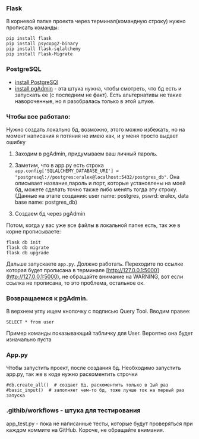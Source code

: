 
### Flask
В корневой папке проекта через терминал(командную строку) нужно прописать команды:
```
pip install flask
pip install psycopg2-binary
pip install flask-sqlalchemy
pip install Flask-Migrate
```

### PostgreSQL
* [install PostgreSQl](https://www.postgresql.org/download/)
* [install pgAdmin](https://www.pgadmin.org/download/pgadmin-4-windows/) - эта штука нужна, чтобы смотреть, что бд есть и запускать ее (с последним не факт). Есть альтернативы не такие навороченные, но я разобралась только в этой штуке.

### Чтобы все работало:

Нужно создать локально бд, возможно, этого можно избежать, но на момент написания я потяния не имею как, и у меня просто выдает ошибку


1. Заходим в pgAdmin, придумываем ваш личный пароль.

2. Заметим, что в app.py есть строка
```app.config['SQLALCHEMY_DATABASE_URI'] = "postgresql://postgres:eralex@localhost:5432/postgres_db"```.
Она описывает название,пароль и порт, которые установлены на моей бд, можете сделать точно также либо менять тогда эту строку. (Данные на этапе создания: user name: postgres, pswrd: eralex, data base name: postgres_db)
3. Создаем бд через pgAdmin

Потом, когда у вас уже все файлы в локальной папке есть, так же в корне прописываете:
```
flask db init
flask db migrate
flask db upgrade
```

Дальше запускаете ```app.py```. Должно работать. Переходите по ссылке которая будет прописана в терминале
[http://127.0.0.1:5000](http://127.0.0.1:5000), не обращайте внимание на WARNING, вот если ссылка не прописана, то это проблема, остальное ок.

### Возвращаемся к pgAdmin.

В верхнем углу ищем кнопочку с подписью Query Tool. Вводим правее:
```commandline
SELECT * from user
```
Пример команды показывающий табличку для User. Вероятно она будет изначально пуста


### App.py
Чтобы запустить проект, после создания бд. Необходимо запустить app.py, так же в коде нужно раскоментить строчки 
```
#db.create_all()  # создает бд, раскоментить только в 1ый раз
#basic_input()  # заполняет чем-то бд, тоже лучше ток на первый раз запуска
```

### .githib/workflows - штука для тестирования

app_test.py - пока не написанные тесты, которые будут проверяться при каждом коммите на GitHub.
Короче, не обращайте внимания.
